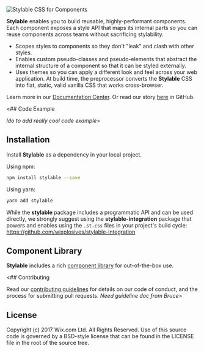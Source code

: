 
![Stylable CSS for Components](./branding/logo/PNG/96-logo-horizontal.png)

**Stylable** enables you to build reusable, highly-performant components. Each component exposes a style API that maps its internal parts so you can reuse components across teams without sacrificing stylability.

* Scopes styles to components so they don't "leak" and clash with other styles.
* Enables custom pseudo-classes and pseudo-elements that abstract the internal structure of a component so that it can be styled externally.
* Uses themes so you can apply a different look and feel across your web application.
At build time, the preprocessor converts the **Stylable** CSS into flat, static, valid vanilla CSS that works cross-browser.

Learn more in our [Documentation Center]().
Or read our story [here](../usefulInfo/overview.md) in GitHub.

<## Code Example

*Ido to add really cool code example*>

## Installation

Install **Stylable** as a dependency in your local project.

Using npm:
```bash
npm install stylable --save
```
Using yarn:
```bash
yarn add stylable
```

While the **stylable** package includes a programmatic API and can be used directly, we strongly suggest using
the **stylable-integration** package that powers and enables using the `.st.css` files in your project's build cycle:
https://github.com/wixplosives/stylable-integration

## Component Library

**Stylable** includes a rich [component library](https://github.com/wix/stylable-components) for out-of-the-box use.

<## Contributing

Read our [contributing guidelines]() for details on our code of conduct, and the process for submitting pull requests. *Need guideline doc from Bruce*>

## License

Copyright (c) 2017 Wix.com Ltd. All Rights Reserved. Use of this source code is governed by a BSD-style license that can be found in the LICENSE file in the root of the source tree.
